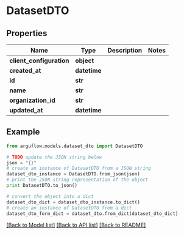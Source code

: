 # DatasetDTO


## Properties

Name | Type | Description | Notes
------------ | ------------- | ------------- | -------------
**client_configuration** | **object** |  | 
**created_at** | **datetime** |  | 
**id** | **str** |  | 
**name** | **str** |  | 
**organization_id** | **str** |  | 
**updated_at** | **datetime** |  | 

## Example

```python
from arguflow.models.dataset_dto import DatasetDTO

# TODO update the JSON string below
json = "{}"
# create an instance of DatasetDTO from a JSON string
dataset_dto_instance = DatasetDTO.from_json(json)
# print the JSON string representation of the object
print DatasetDTO.to_json()

# convert the object into a dict
dataset_dto_dict = dataset_dto_instance.to_dict()
# create an instance of DatasetDTO from a dict
dataset_dto_form_dict = dataset_dto.from_dict(dataset_dto_dict)
```
[[Back to Model list]](../README.md#documentation-for-models) [[Back to API list]](../README.md#documentation-for-api-endpoints) [[Back to README]](../README.md)



